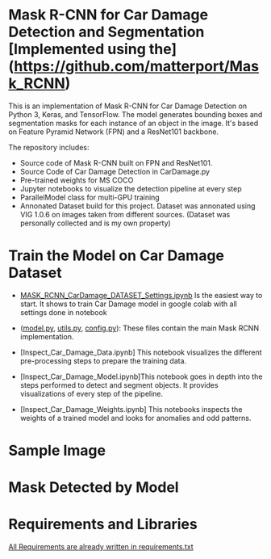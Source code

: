 # Mask R-CNN for Car Damage Detection and Segmentation [Implemented using the] (https://github.com/matterport/Mask_RCNN)

This is an implementation of Mask R-CNN for Car Damage Detection on Python 3, Keras, and TensorFlow. The model generates bounding boxes and segmentation masks for each instance of an object in the image. It's based on Feature Pyramid Network (FPN) and a ResNet101 backbone.


The repository includes:
* Source code of Mask R-CNN built on FPN and ResNet101.
* Source Code of Car Damage Detection in CarDamage.py
* Pre-trained weights for MS COCO
* Jupyter notebooks to visualize the detection pipeline at every step
* ParallelModel class for multi-GPU training
* Annonated Dataset build for this project. Dataset was annonated using VIG 1.0.6 on images taken from different sources. (Dataset was   personally collected and is my own property)



# Train the Model on Car Damage Dataset
* [MASK_RCNN_CarDamage_DATASET_Settings.ipynb](https://github.com/M-Tallal-Habib/MASK_RCNN_CarDamage_Detection/blob/master/MASK_RCNN_CarDamage_DATASET_Settings.ipynb) Is the easiest way to start. It shows to train Car Damage model in google colab with all settings done in notebook


* ([model.py](mrcnn/model.py), [utils.py](mrcnn/utils.py), [config.py](mrcnn/config.py)): These files contain the main Mask RCNN implementation. 


* [Inspect_Car_Damage_Data.ipynb] This notebook visualizes the different pre-processing steps
to prepare the training data.

* [Inspect_Car_Damage_Model.ipynb]This notebook goes in depth into the steps performed to detect and segment objects. It provides visualizations of every step of the pipeline.

* [Inspect_Car_Damage_Weights.ipynb]
This notebooks inspects the weights of a trained model and looks for anomalies and odd patterns.

# Sample Image 
[](https://github.com/M-Tallal-Habib/MASK_RCNN_CarDamage_Detection/blob/master/CarAccidentDataset/val/4.jpg)

# Mask Detected by Model
[](https://github.com/M-Tallal-Habib/MASK_RCNN_CarDamage_Detection/blob/master/download.png)

# Requirements and Libraries
[All Requirements are already written in requirements.txt](https://github.com/M-Tallal-Habib/MASK_RCNN_CarDamage_Detection/blob/master/requirements.txt)


